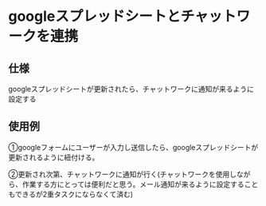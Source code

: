 <h1>googleスプレッドシートとチャットワークを連携</h1>

<h2>仕様</h2>
<p>googleスプレッドシートが更新されたら、チャットワークに通知が来るように設定する</p>

<h2>使用例</h2>
<p>①googleフォームにユーザーが入力し送信したら、googleスプレッドシートが更新されるように紐付ける。</p>
<p>②更新され次第、チャットワークに通知が行く(チャットワークを使用しながら、作業する方にとっては便利だと思う。メール通知が来るように設定することもできるが2重タスクにならなくて済む)</p>